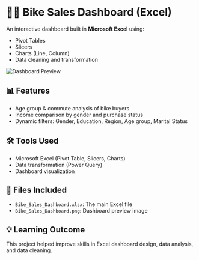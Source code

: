 # 🚴‍♂️ Bike Sales Dashboard (Excel)

An interactive dashboard built in **Microsoft Excel** using:
- Pivot Tables
- Slicers
- Charts (Line, Column)
- Data cleaning and transformation

![Dashboard Preview](Bike_Sales_Dashboard.png)

## 📊 Features

- Age group & commute analysis of bike buyers
- Income comparison by gender and purchase status
- Dynamic filters: Gender, Education, Region, Age group, Marital Status

## 🛠️ Tools Used

- Microsoft Excel (Pivot Table, Slicers, Charts)
- Data transformation (Power Query)
- Dashboard visualization

## 📁 Files Included

- `Bike_Sales_Dashboard.xlsx`: The main Excel file
- `Bike_Sales_Dashboard.png`: Dashboard preview image

## 💡 Learning Outcome

This project helped improve skills in Excel dashboard design, data analysis, and data cleaning.





